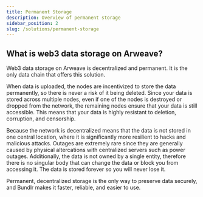 ```yaml
---
title: Permanent Storage
description: Overview of permanent storage
sidebar_position: 2
slug: /solutions/permanent-storage
---
```


## What is web3 data storage on Arweave?

Web3 data storage on Arweave is decentralized and permanent. It is the only data chain that offers this solution.

When data is uploaded, the nodes are incentivized to store the data permanently, so there is never a risk of it being deleted. Since your data is stored across multiple nodes, even if one of the nodes is destroyed or dropped from the network, the remaining nodes ensure that your data is still accessible. This means that your data is highly resistant to deletion, corruption, and censorship.

Because the network is decentralized means that the data is not stored in one central location, where it is significantly more resilient to hacks and malicious attacks. Outages are extremely rare since they are generally caused by physical altercations with centralized servers such as power outages. Additionally, the data is not owned by a single entity, therefore there is no singular body that can change the data or block you from accessing it. The data is stored forever so you will never lose it.

Permanent, decentralized storage is the only way to preserve data securely, and Bundlr makes it faster, reliable, and easier to use.
